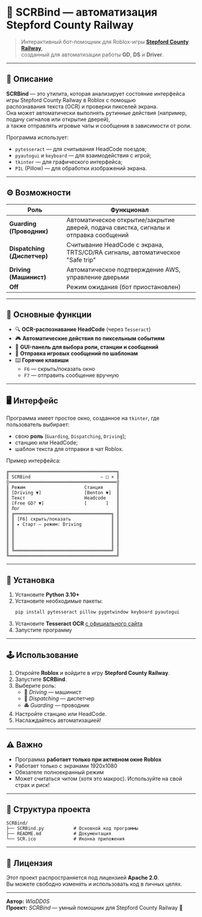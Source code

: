 # 🚉 SCRBind — автоматизация Stepford County Railway

> Интерактивный бот-помощник для Roblox-игры **[Stepford County Railway](https://scr.fandom.com/wiki/Stepford_County_Railway)**,  
> созданный для автоматизации работы **GD**, **DS** и **Driver**.

---

## 📘 Описание

**SCRBind** — это утилита, которая анализирует состояние интерфейса игры Stepford County Railway в Roblox с помощью  
распознавания текста (OCR) и проверки пикселей экрана.  
Она может автоматически выполнять рутинные действия (например, подачу сигналов или открытие дверей),  
а также отправлять игровые чаты и сообщения в зависимости от роли.

Программа использует:
- `pytesseract` — для считывания HeadCode поездов;
- `pyautogui` и `keyboard` — для взаимодействия с игрой;
- `tkinter` — для графического интерфейса;
- `PIL` (Pillow) — для обработки изображений экрана.

---

## ⚙️ Возможности

| Роль | Функционал |
|------|-------------|
| **Guarding (Проводник)** | Автоматическое открытие/закрытие дверей, подача свистка, сигналы и отправка сообщений |
| **Dispatching (Диспетчер)** | Считывание HeadCode с экрана, TRTS/CD/RA сигналы, автоматическое "Safe trip" |
| **Driving (Машинист)** | Автоматическое подтверждение AWS, управление дверьми |
| **Off** | Режим ожидания (бот приостановлен) |

---

## 🧠 Основные функции

- 🔍 **OCR-распознавание HeadCode** (через `Tesseract`)
- 🎮 **Автоматические действия по пиксельным событиям**
- 🧾 **GUI-панель для выбора роли, станции и сообщений**
- 💬 **Отправка игровых сообщений по шаблонам**
- ⌨️ **Горячие клавиши**
  - `F6` — скрыть/показать окно  
  - `F7` — отправить сообщение вручную

---

## 🖥️ Интерфейс

Программа имеет простое окно, созданное на `tkinter`, где пользователь выбирает:
- свою **роль** (`Guarding`, `Dispatching`, `Driving`);
- станцию или HeadCode;
- шаблон текста для отправки в чат Roblox.

Пример интерфейса:

```
╔════════════════════════════════════════╗
║ SCRBind                          — □ × ║
‖════════════════════════════════════════‖
║ Режим                      Станция     ║
║ [Driving ▼]                [Benton ▼]  ║
║ Текст                      Headcode    ║
║ [Free GD? ▼]               [       ]   ║
║ Лог                                    ║
║ ╔════════════════════════════════════╗ ║
║ ║ [F6] скрыть/показать               ║ ║
║ ║ ▸ Старт — режим: Driving           ║ ║
║ ║                                    ║ ║
║ ║                                    ║ ║
║ ║                                    ║ ║
║ ║                                    ║ ║
║ ╚════════════════════════════════════╝ ║
╚════════════════════════════════════════╝
```

---

## 🔧 Установка

1. Установите **Python 3.10+**
2. Установите необходимые пакеты:
   ```bash
   pip install pytesseract pillow pygetwindow keyboard pyautogui
   ```
3. Установите **Tesseract OCR**  [с официального сайта](https://github.com/tesseract-ocr/tesseract)
4. Запустите программу

---

## 🕹️ Использование

1. Откройте **Roblox** и войдите в игру **Stepford County Railway**.
2. Запустите **SCRBind**.
3. Выберите роль:
   - 🚉 *Driving* — машинист  
   - 🚦 *Dispatching* — диспетчер  
   - 🚔 *Guarding* — проводник  
4. Настройте станцию или HeadCode.
5. Наслаждайтесь автоматизацией!

---

## ⚠️ Важно

- Программа **работает только при активном окне Roblox**
- Работает только с экранами 1920x1080  
- Обязателе полноекранный режим
- Может считаться читом (хотя это макрос). Используйте на свой страх и риск!

---

## 🧩 Структура проекта

```
SCRBind/
├── SCRBind.py           # Основной код программы
├── README.md            # Документация
└── SCR.ico              # Иконка приложения
```

---

## 📄 Лицензия

Этот проект распространяется под лицензией **Apache 2.0**.  
Вы можете свободно изменять и использовать код в личных целях.


---

**Автор:** *WlaDD0S*  
**Проект:** *SCRBind* — умный помощник для Stepford County Railway 🚉

